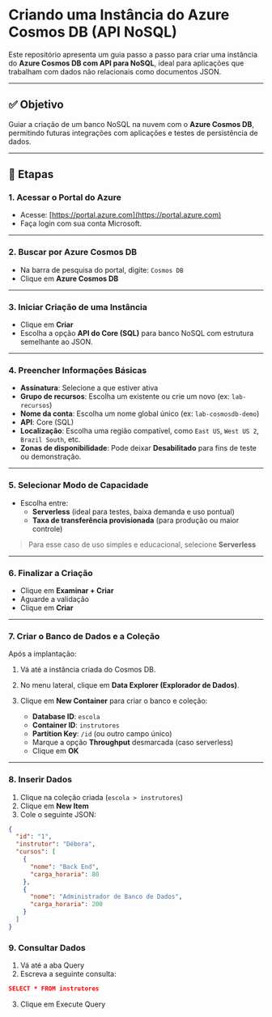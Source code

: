 # Criando uma Instância do Azure Cosmos DB (API NoSQL)

Este repositório apresenta um guia passo a passo para criar uma instância do **Azure Cosmos DB com API para NoSQL**, ideal para aplicações que trabalham com dados não relacionais como documentos JSON.

---

## ✅ Objetivo

Guiar a criação de um banco NoSQL na nuvem com o **Azure Cosmos DB**, permitindo futuras integrações com aplicações e testes de persistência de dados.

---

## 🧭 Etapas

### 1. Acessar o Portal do Azure

- Acesse: [https://portal.azure.com](https://portal.azure.com)
- Faça login com sua conta Microsoft.

---

### 2. Buscar por Azure Cosmos DB

- Na barra de pesquisa do portal, digite: `Cosmos DB`
- Clique em **Azure Cosmos DB**

---

### 3. Iniciar Criação de uma Instância

- Clique em **Criar**
- Escolha a opção **API do Core (SQL)** para banco NoSQL com estrutura semelhante ao JSON.

---

### 4. Preencher Informações Básicas

- **Assinatura**: Selecione a que estiver ativa
- **Grupo de recursos**: Escolha um existente ou crie um novo (ex: `lab-recursos`)
- **Nome da conta**: Escolha um nome global único (ex: `lab-cosmosdb-demo`)
- **API**: Core (SQL)
- **Localização**: Escolha uma região compatível, como `East US`, `West US 2`, `Brazil South`, etc.
- **Zonas de disponibilidade**: Pode deixar **Desabilitado** para fins de teste ou demonstração.

---

### 5. Selecionar Modo de Capacidade

- Escolha entre:
  - **Serverless** (ideal para testes, baixa demanda e uso pontual)
  - **Taxa de transferência provisionada** (para produção ou maior controle)

> Para esse caso de uso simples e educacional, selecione **Serverless**

---

### 6. Finalizar a Criação

- Clique em **Examinar + Criar**
- Aguarde a validação
- Clique em **Criar**

---

### 7. Criar o Banco de Dados e a Coleção

Após a implantação:

1. Vá até a instância criada do Cosmos DB.
2. No menu lateral, clique em **Data Explorer (Explorador de Dados)**.
3. Clique em **New Container** para criar o banco e coleção:

   - **Database ID**: `escola`
   - **Container ID**: `instrutores`
   - **Partition Key**: `/id` (ou outro campo único)
   - Marque a opção **Throughput** desmarcada (caso serverless)
   - Clique em **OK**

---

### 8. Inserir Dados

1. Clique na coleção criada (`escola > instrutores`)
2. Clique em **New Item**
3. Cole o seguinte JSON:

```json
{
  "id": "1",
  "instrutor": "Débora",
  "cursos": [
    {
      "nome": "Back End",
      "carga_horaria": 80
    },
    {
      "nome": "Administrador de Banco de Dados",
      "carga_horaria": 200
    }
  ]
}
```

### 9. Consultar Dados

1. Vá até a aba Query
2. Escreva a seguinte consulta: 
```json
SELECT * FROM instrutores
```
3. Clique em Execute Query

